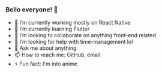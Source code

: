 ### Bello everyone! 👋

- 🔭 I’m currently working mostly on React Native
- 🌱 I’m currently learning Flutter
- 👯 I’m looking to collaborate on anything front-end related
- 🤔 I’m looking for help with time-management lol
- 💬 Ask me about anything
- 📫 How to reach me: GitHub, email
- ⚡ Fun fact: I'm into anime

<!--
**kelokchan/kelokchan** is a ✨ _special_ ✨ repository because its `README.md` (this file) appears on your GitHub profile.

Here are some ideas to get you started:

- 🔭 I’m currently working on ...
- 🌱 I’m currently learning ...
- 👯 I’m looking to collaborate on ...
- 🤔 I’m looking for help with ...
- 💬 Ask me about ...
- 📫 How to reach me: ...
- 😄 Pronouns: ...
- ⚡ Fun fact: ...
-->
